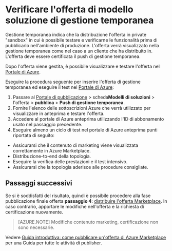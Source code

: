 <properties
   pageTitle="Test l'offerta di modello soluzione per il Marketplace | Microsoft Azure"
   description="Imparare a test l'offerta di modello soluzione per Azure Marketplace."
   services="marketplace-publishing"
   documentationCenter=""
   authors="HannibalSII"
   manager="hascipio"
   editor=""/>

<tags
   ms.service="marketplace"
   ms.devlang="na"
   ms.topic="article"
   ms.tgt_pltfrm="na"
   ms.workload="na"
   ms.date="12/04/2015"
   ms.author="hascipio; v-divte" />

# <a name="test-your-solution-template-offer-in-staging"></a>Verificare l'offerta di modello soluzione di gestione temporanea
Gestione temporanea indica che la distribuzione l'offerta in private "sandbox" in cui è possibile testare e verificarne le funzionalità prima di pubblicarlo nell'ambiente di produzione. L'offerta verrà visualizzato nella gestione temporanea come nel caso a un cliente che ha distribuito in. L'offerta deve essere certificata il push di gestione temporanea.

Dopo l'offerta viene gestita, è possibile visualizzare e testare l'offerta nel [Portale di Azure](https://portal.azure.com/).

Eseguire la procedura seguente per inserire l'offerta di gestione temporanea ed eseguire il test nel [Portale di Azure](https://portal.azure.com/):

1.  Passare al [Portale di pubblicazione](https://publish.windowsazure.com) > scheda**Modelli di soluzioni** > l'offerta > **pubblica** > **Push di gestione temporanea**.
2.  Fornire l'elenco delle sottoscrizioni Azure che verrà utilizzato per visualizzare in anteprima e testare l'offerta.
3.  Accedere al portale di Azure anteprima utilizzando l'ID di abbonamento usato nel passaggio precedente.
4.  Eseguire almeno un ciclo di test nel portale di Azure anteprima punti riportata di seguito:
  - Assicurarsi che il contenuto di marketing viene visualizzata correttamente in Azure Marketplace.
  - Distribuzione-to-end della topologia.
  - Eseguire la verifica delle prestazioni e il test intensivo.
  - Assicurarsi che la topologia aderisce alle procedure consigliate.

## <a name="next-steps"></a>Passaggi successivi
Se si è soddisfatti del risultato, quindi è possibile procedere alla fase pubblicazione finale offerta **passaggio 4**: [distribuire l'offerta Marketplace](marketplace-publishing-push-to-production.md). In caso contrario, apportare le modifiche nell'offerta e la richiesta di certificazione nuovamente.

> [AZURE.NOTE] Modifiche contenuto marketing, certificazione non sono necessarie.

Vedere [Guida introduttiva: come pubblicare un'offerta di Azure Marketplace](marketplace-publishing-getting-started.md) per una Guida per tutte le attività di publisher.
